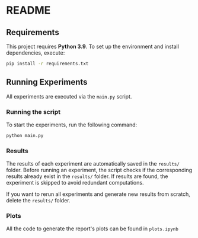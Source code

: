 # README

## Requirements

This project requires **Python 3.9**. To set up the environment and install dependencies, execute:

```bash
pip install -r requirements.txt
```

## Running Experiments
All experiments are executed via the `main.py` script. 

### Running the script
To start the experiments, run the following command:

```bash
python main.py
```

### Results

The results of each experiment are automatically saved in the `results/` folder. Before running an experiment, the script checks if the corresponding results already exist in the `results/` folder. If results are found, the experiment is skipped to avoid redundant computations.


If you want to rerun all experiments and generate new results from scratch, delete the `results/` folder.

### Plots

All the code to generate the report's plots can be found in `plots.ipynb`